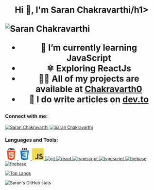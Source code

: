 <h1 align="center">Hi 👋, I'm Saran Chakravarthi/h1>
<p align="left"> <img src="https://komarev.com/ghpvc/?username=Chakravarthi0&label=Profile%20views&color=blueviolet&style=flat-square" alt="Saran Chakravarthi" /> </p>

- 🌱 I’m currently learning **JavaScript**
- ⚛️ Exploring **ReactJs**
- 👨‍💻 All of my projects are available at **[Chakravarth0](https://github.com/Chakravarthi0)**
- 📝 I do write articles on **[dev.to](https://dev.to/saran_chakravarthi)**

<p align="left">
<h3 align="left">Connect with me:</h3>
<a href="https://twitter.com/SaranChakravar3" target="blank"><img align="center" src="https://raw.githubusercontent.com/rahuldkjain/github-profile-readme-generator/master/src/images/icons/Social/twitter.svg" alt="Saran Chakravarthi" height="30" width="40" /></a>
<a href="https://www.linkedin.com/in/saran-chakravarthi/" target="blank"><img align="center" src="https://raw.githubusercontent.com/rahuldkjain/github-profile-readme-generator/master/src/images/icons/Social/linked-in-alt.svg" alt="Saran Chakravarthi" height="30" width="40" /></a>
</p>
<h3 align="left">Languages and Tools:</h3>
<p align="left">
 <a href="https://www.w3.org/html/" target="_blank"> <img src="https://raw.githubusercontent.com/devicons/devicon/master/icons/html5/html5-original-wordmark.svg" alt="html5" width="40" height="40"/> </a>
  <a href="https://www.w3schools.com/css/" target="_blank"> <img src="https://raw.githubusercontent.com/devicons/devicon/master/icons/css3/css3-original-wordmark.svg" alt="css3" width="40" height="40"/> </a> 
  <a href="https://getbootstrap.com" target="_blank">
  <a href="https://developer.mozilla.org/en-US/docs/Web/JavaScript" target="_blank"> <img src="https://raw.githubusercontent.com/devicons/devicon/master/icons/javascript/javascript-original.svg" alt="javascript" width="40" height="40"/> </a> <a href="https://www.php.net" target="_blank"> </a> 
  <a href="https://git-scm.com/" target="_blank"> <img src="https://www.vectorlogo.zone/logos/git-scm/git-scm-icon.svg" alt="git" width="40" height="40"/> </a> 
  <a href="https://reactjs.org/docs/getting-started.html" target="_blank"> <img src="https://maheshdeshmukh.netlify.app/img/react.svg" alt="react" width="40" height="40"/> </a>  <a href="https://www.typescriptlang.org/" target="_blank"> <img src="https://cdn.worldvectorlogo.com/logos/typescript.svg" alt="typescript" width="40" height="40"/> </a> 
  <a href="https://redux-toolkit.js.org/" target="_blank"> <img src="https://d33wubrfki0l68.cloudfront.net/0834d0215db51e91525a25acf97433051f280f2f/c30f5/img/redux.svg" alt="typescript" width="40" height="40"/> </a>
  <a href="https://firebase.google.com/" target="_blank"> <img src="https://www.vectorlogo.zone/logos/firebase/firebase-icon.svg" alt="firebase" width="40" height="40"/> </a>
     <a href="https://tailwindcss.com/" target="_blank"> <img src="https://upload.wikimedia.org/wikipedia/commons/thumb/d/d5/Tailwind_CSS_Logo.svg/900px-Tailwind_CSS_Logo.svg.png?20211001194333" alt="firebase" width="40" height="40"/> </a>
</p>
 
[![Top Langs](https://github-readme-stats.vercel.app/api/top-langs/?username=Chakravarthi0&layout=compact&theme=radical)](https://github.com/anuraghazra/github-readme-stats)
 
  
![Saran's GitHub stats](https://github-readme-stats.vercel.app/api?username=Chakravarthi0&show_icons=true&theme=radical&hide=issues&count_private=true)



